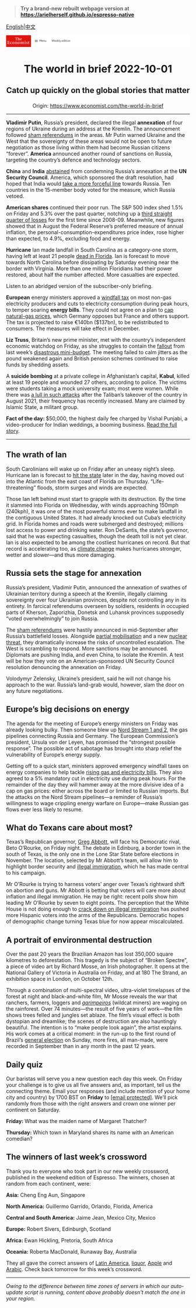 > **Try a brand-new rebuilt webpage version at https://arielherself.github.io/espresso-native**

[English](https://github.com/arielherself/espresso/blob/main/README.md)|[中文](https://github-com.translate.goog/arielherself/espresso/blob/main/README.md?_x_tr_sl=en&_x_tr_tl=zh-CN&_x_tr_hl=zh-CN&_x_tr_pto=wapp)



![The Economist](menubar.png)

# <p align="center">The world in brief 2022-10-01</p>

## <p align="center">Catch up quickly on the global stories that matter</p>

<p align="center">Origin: <a href="https://www.economist.com/the-world-in-brief">https://www.economist.com/the-world-in-brief</a><hr>

<strong>Vladimir</strong><strong> Putin</strong>, Russia’s president, declared the illegal <strong>annexation</strong> of four regions of Ukraine during an address at the Kremlin. The announcement followed [sham referendums](https://www.economist.com/leaders/2022/09/29/ignore-putins-fake-referendums-and-keep-helping-ukraine) in the areas. Mr Putin warned Ukraine and the West that the sovereignty of these areas would not be open to future negotiation as those living within them had become Russian citizens “forever”. <strong>America</strong> announced another round of sanctions on Russia, targeting the country’s defence and technology sectors.

<strong>China</strong> and <strong>India</strong> [abstained](https://www.economist.com/europe/2022/09/30/vladimir-putin-illegally-annexes-four-ukrainian-oblasts) from condemning Russia’s annexation at the <strong>UN Security Council</strong>. America, which sponsored the draft resolution, had hoped that India would [take a more forceful line](https://www.economist.com/asia/why-wont-indias-government-condemn-vladimir-putin/21808074) towards Russia. Ten countries in the 15-member body voted for the measure, which Russia vetoed.

<strong>American shares</strong> continued their poor run. The S&amp;P 500 index shed 1.5% on Friday and 5.3% over the past quarter, notching up a [third straight quarter of losses](https://www.economist.com/graphic-detail/2022/09/30/wall-street-extends-its-worst-run-since-the-financial-crisis) for the first time since 2008-09. Meanwhile, new figures showed that in August the Federal Reserve’s preferred measure of annual inflation, the personal-consumption-expenditures price index, rose higher than expected, to 4.9%, excluding food and energy.

<strong>Hurricane</strong> Ian made landfall in South Carolina as a category-one storm, having left at least 21 people [dead in Florida](https://www.economist.com/united-states/2022/09/29/hurricane-ian-pummels-florida). Ian is forecast to move towards North Carolina before dissipating by Saturday evening near the border with Virginia. More than one million Floridians had their power restored, about half the number affected. More casualties are expected.

Listen to an abridged version of the subscriber-only briefing.

<strong>European</strong> energy ministers approved a [windfall tax](https://www.economist.com/the-economist-explains/2022/09/15/how-the-eu-intends-to-collect-windfall-profits-from-energy-firms) on most non-gas electricity producers and cuts to electricity consumption during peak hours, to temper soaring <strong>energy bills</strong>. They could not agree on a plan to [cap natural-gas prices](https://www.economist.com/graphic-detail/2022/09/27/the-wrong-way-to-solve-europes-energy-crisis), which Germany opposes but France and others support. The tax is projected to raise €140bn ($137bn), to be redistributed to consumers. The measures will take effect in December.

<strong>Liz Truss</strong>, Britain’s new prime minister, met with the country’s independent economic watchdog on Friday, as she struggles to contain the [fallout](https://www.economist.com/leaders/2022/09/28/how-not-to-run-a-country) from last week’s [disastrous mini-budget](https://www.economist.com/britain/2022/09/23/britains-chancellor-offers-up-a-reckless-budget-fiscally-and-politically). The meeting failed to calm jitters as the pound weakened again and British pension schemes continued to raise funds by shedding assets. 

A <strong>suicide bombing</strong> at a private college in Afghanistan’s capital, <strong>Kabul</strong>, killed at least 19 people and wounded 27 others, according to police. The victims were students taking a mock university exam; most were women. While there was [a lull in such attacks](https://www.economist.com/asia/2022/08/11/afghanistan-is-poorer-and-hungrier-than-a-year-ago) after the Taliban’s takeover of the country in August 2021, their frequency has recently increased. Many are claimed by Islamic State, a militant group.

<strong>Fact of the day: </strong>$50,000, the highest daily fee charged by Vishal Punjabi, a video-producer for Indian weddings, a booming business. [Read the full story](https://www.economist.com/business/2022/09/29/matrimony-is-one-of-indias-biggest-businesses).

----------

## The wrath of Ian

South Carolinians will wake up on Friday after an uneasy night’s sleep. Hurricane Ian is forecast to [hit the state](https://www.economist.com/united-states/2022/09/29/hurricane-ian-pummels-florida) later in the day, having moved out into the Atlantic from the east coast of Florida on Thursday. “Life-threatening” floods, storm surges and winds are expected.

Those Ian left behind must start to grapple with its destruction. By the time it slammed into Florida on Wednesday, with winds approaching 150mph (240kph), it was one of the most powerful storms ever to make landfall in the contiguous United States. It had already knocked out Cuba’s electricity grid. In Florida homes and roads were submerged and destroyed; millions lost access to power and drinking water. Ron DeSantis, the state’s governor, said that he was expecting casualties, though the death toll is not yet clear. Ian is also expected to be among the costliest hurricanes on record. But that record is accelerating too, as [climate change](https://www.economist.com/the-economist-explains/2022/09/29/is-climate-change-making-hurricanes-worse) makes hurricanes stronger, wetter and slower—and thus more damaging.

## Russia sets the stage for annexation

Russia’s president, Vladimir Putin, announced the annexation of swathes of Ukrainian territory during a speech at the Kremlin, illegally claiming sovereignty over four Ukrainian provinces, despite not controlling any in its entirety. In farcical referendums overseen by soldiers, residents in occupied parts of Kherson, Zaporizhia, Donetsk and Luhansk provinces supposedly “voted overwhelmingly” to join Russia.

The [sham referendums](https://www.economist.com/europe/2022/09/23/voting-begins-in-four-sham-referendums-in-ukraine) were hastily announced in mid-September after Russia’s battlefield losses. Alongside [partial mobilisation](https://www.economist.com/europe/2022/09/21/vladimir-putin-declares-a-partial-mobilisation) and a new [nuclear threat](https://www.economist.com/the-economist-explains/2022/09/14/do-russias-military-setbacks-increase-the-risk-of-nuclear-conflict), they dramatically increase the risks of uncontrolled escalation. The West is scrambling to respond. More sanctions may be announced. Diplomats are pushing India, and even China, to isolate the Kremlin. A test will be how they vote on an American-sponsored UN Security Council resolution denouncing the annexation on Friday.

Volodymyr Zelensky, Ukraine’s president, said he will not change his approach to the war. Russia’s land-grab would, however, slam the door on any future negotiations.

## Europe’s big decisions on energy

The agenda for the meeting of Europe’s energy ministers on Friday was already looking bulky. Then someone blew up [Nord Stream 1 and 2](https://www.economist.com/europe/2022/02/22/the-west-imposes-swift-sanctions-on-russia-can-they-stop-a-war), the gas pipelines connecting Russia and Germany. The European Commission’s president, Ursula von der Leyen, has promised the “strongest possible response”. The possible act of sabotage has brought into sharp relief the vulnerability of Europe’s energy supply.

Getting off to a quick start, ministers approved emergency windfall taxes on energy companies to help tackle [rising gas and electricity bills](https://www.economist.com/graphic-detail/2022/09/27/the-wrong-way-to-solve-europes-energy-crisis). They also agreed to a 5% mandatory cut in electricity use during peak hours. For the remainder of the day they will hammer away at the more divisive idea of a cap on gas prices: either across the board or limited to Russian imports. But the attacks on the Nord Stream pipelines—a reminder of Russia’s willingness to wage crippling energy warfare on Europe—make Russian gas flows ever less likely to resume.

## What do Texans care about most?

Texas’s Republican governor, [Greg Abbott](https://www.economist.com/united-states/2022/09/15/a-grassroots-group-is-channelling-public-frustration-in-texas), will face his Democratic rival, Beto O’Rourke, on Friday night. The debate in Edinburg, a border town in the south of Texas, is the only one in the Lone Star State before elections in November. The location, selected by Mr Abbott’s team, will allow him to highlight border security and [illegal immigration](https://www.economist.com/special-report/2019/06/20/immigration-shapes-the-politics-of-california-and-texas), which he has made central to his campaign.

Mr O’Rourke is trying to harness voters’ anger over Texas’s rightward shift on abortion and guns. Mr Abbott is betting that voters will care more about inflation and illegal immigration. He may be right: recent polls show him leading Mr O’Rourke by seven to eight points. The perception that the White House is not doing enough to [crack down on illegal immigration](https://www.economist.com/united-states/2022/05/22/the-title-42-furore-highlights-americas-broken-immigration-system) has pushed more Hispanic voters into the arms of the Republicans. Democratic hopes of demographic change turning Texas blue for now appear miscalculated.

## A portrait of environmental destruction

Over the past 20 years the Brazilian Amazon has lost 350,000 square kilometres to deforestation. This tragedy is the subject of “Broken Spectre”, a piece of video art by Richard Mosse, an Irish photographer. It opens at the National Gallery of Victoria in Australia on Friday, and at 180 The Strand, an exhibition space in London, on October 12th.

Through a combination of multi-spectral video, ultra-violet timelapses of the forest at night and black-and-white film, Mr Mosse reveals the war that ranchers, farmers, loggers and [<em>garimpeiros</em>](https://www.economist.com/the-americas/2022/06/23/brazils-amazon-rainforest-has-become-more-dangerous) (wildcat miners) are waging on the rainforest. Over 74 minutes—the result of five years of work—the film shows trees felled and jungles set ablaze. The film’s visual effect is both dystopian and dreamlike; the scenes of destruction are also hauntingly beautiful. The intention is to “make people look again”, the artist explains. His work comes at a critical moment: in the run-up to the first round of Brazil’s [general election](https://www.economist.com/briefing/2022/09/08/jair-bolsonaro-is-poised-to-lose-the-brazilian-election) on Sunday, more fires, all man-made, were recorded in September than in any month in the past 12 years.

## Daily quiz

Our baristas will serve you a new question each day this week. On Friday your challenge is to give us all five answers and, as important, tell us the connecting theme. Email your responses (and include mention of your home city and country) by 1700 BST on <strong>Friday</strong> to [<span class="__cf_email__" data-cfemail="98c9edf1e2ddebe8eafdebebf7d8fdfbf7f6f7f5f1ebecb6fbf7f5">[email&#160;protected]</span>](https://mail.google.com/mail/?view=cm&amp;fs=1&amp;tf=1&amp;to=QuizEspresso@economist.com). We’ll pick randomly from those with the right answers and crown one winner per continent on Saturday.

<strong>Friday: </strong>What was the maiden name of Margaret Thatcher?

<strong>Thursday: </strong>Which town in Maryland shares its name with an American comedian?

## The winners of last week’s crossword

Thank you to everyone who took part in our new weekly crossword, published in the weekend edition of Espresso. The winners, chosen at random from each continent, were:

<strong>Asia:</strong> Cheng Eng Aun, Singapore

<strong>North America:</strong> Guillermo Garrido, Orlando, Florida, America

<strong>Central and South America:</strong> Jaime Jean, Mexico City, Mexico

<strong>Europe:</strong> Robert Sivers, Edinburgh, Scotland

<strong>Africa: </strong>Ewan Hickling, Pretoria, South Africa 

<strong>Oceania:</strong> Roberta MacDonald, Runaway Bay, Australia

They all gave the correct answers of [Latin America](https://www.economist.com/the-americas/2022/09/22/nayib-bukele-wants-to-abolish-term-limits-in-el-salvador), [liquor](https://www.economist.com/asia/2022/09/22/indias-capital-has-run-out-of-booze), [Apple](https://www.economist.com/finance-and-economics/2022/09/22/how-to-rebrand-stockmarket-indices) and [Arabic](https://www.economist.com/international/2022/09/22/how-russia-is-trying-to-win-over-the-global-south). Check back tomorrow for this week’s crossword.

----------

*Owing to the difference between time zones of servers in which our auto-update script is running, content above probably doesn't match the one in your region.*
